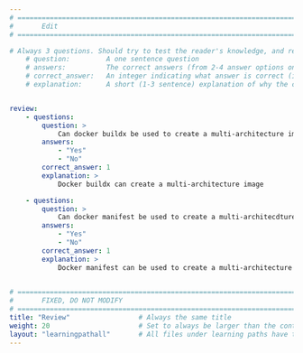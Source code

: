 ```yaml
---
# ================================================================================
#       Edit
# ================================================================================

# Always 3 questions. Should try to test the reader's knowledge, and reinforce the key points you want them to remember.
    # question:         A one sentence question
    # answers:          The correct answers (from 2-4 answer options only). Should be surrounded by quotes.
    # correct_answer:   An integer indicating what answer is correct (index starts from 0)
    # explanation:      A short (1-3 sentence) explanation of why the correct answer is correct. Can add aditional context if desired


review:
    - questions:
        question: >
            Can docker buildx be used to create a multi-architecture image?
        answers:
            - "Yes"
            - "No"
        correct_answer: 1                 
        explanation: >
            Docker buildx can create a multi-architecture image

    - questions:
        question: >
            Can docker manifest be used to create a multi-architecdture image?
        answers:
            - "Yes"
            - "No"
        correct_answer: 1                  
        explanation: >
            Docker manifest can be used to create a multi-architecture image
               

# ================================================================================
#       FIXED, DO NOT MODIFY
# ================================================================================
title: "Review"                 # Always the same title
weight: 20                      # Set to always be larger than the content in this path
layout: "learningpathall"       # All files under learning paths have this same wrapper
---
```

